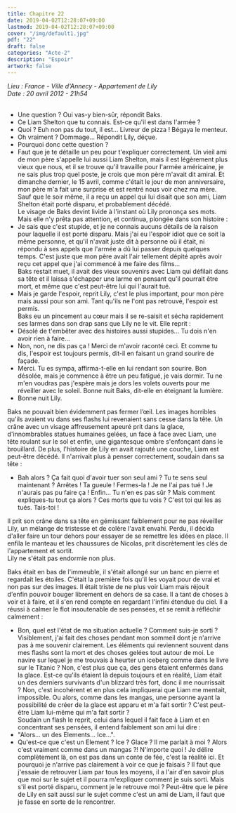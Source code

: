 ```yaml
---
title: Chapitre 22
date: 2019-04-02T12:28:07+09:00
lastmod: 2019-04-02T12:28:07+09:00
cover: "/img/default1.jpg"
pdf: "22"
draft: false
categories: "Acte-2"
description: "Espoir"
artwork: false
---
```

_Lieu : France - Ville d'Annecy - Appartement de Lily   
Date : 20 avril 2012 - 21h54_  
     
- Une question ? Oui vas-y bien-sûr, répondit Baks.   
- Ce Liam Shelton que tu connais. Est-ce qu'il est dans l'armée ?   
- Quoi ? Euh non pas du tout, il est... Livreur de pizza ! Bégaya le menteur.   
- Oh vraiment ? Dommage... Répondit Lily, déçue.   
- Pourquoi donc cette question ?   
- Faut que je te détaille un peu pour t'expliquer correctement. Un vieil ami de mon père s'appelle lui aussi Liam Shelton, mais il est légèrement plus vieux que nous, et il se trouve qu'il travaille pour l'armée américaine, je ne sais plus trop quel poste, je crois que mon père m'avait dit amiral. Et dimanche dernier, le 15 avril, comme c'était le jour de mon anniversaire, mon père m'a fait une surprise et est rentré nous voir chez ma mère. Sauf que le soir même, il a reçu un appel qui lui disait que son ami, Liam Shelton était porté disparu, et probablement décédé.   
Le visage de Baks devint livide à l'instant où Lily prononça ses mots. Mais elle n'y prêta pas attention, et continua, plongée dans son histoire :    
- Je sais que c'est stupide, et je ne connais aucuns détails de la raison pour laquelle il est porté disparu. Mais j'ai eu l'espoir idiot que ce soit la même personne, et qu'il n'avait juste dit à personne où il était, ni répondu à ses appels que l'armée a dû lui passer depuis quelques temps. C'est juste que mon père avait l'air tellement dépité après avoir reçu cet appel que j'ai commencé à me faire des films...   
Baks restait muet, il avait des vieux souvenirs avec Liam qui défilait dans sa tête et il laissa s'échapper une larme en pensant qu'il pourrait être mort, et même que c'est peut-être lui qui l'aurait tué.   
- Mais je garde l'espoir, reprit Lily, c'est le plus important, pour mon père mais aussi pour son ami. Tant qu'ils ne l'ont pas retrouvé, l'espoir est permis.   
Baks eu un pincement au cœur mais il se re-saisit et sécha rapidement ses larmes dans son drap sans que Lily ne le vit. Elle reprit :   
- Désolé de t'embêter avec des histoires aussi stupides... Tu dois n'en avoir rien à faire...   
- Non, non, ne dis pas ça ! Merci de m'avoir raconté ceci. Et comme tu dis, l'espoir est toujours permis, dit-il en faisant un grand sourire de façade.   
- Merci. Tu es sympa, affirma-t-elle en lui rendant son sourire. Bon désolée, mais je commence à être un peu fatigué, je vais dormir. Tu ne m'en voudras pas j'espère mais je dors les volets ouverts pour me réveiller avec le soleil. Bonne nuit Baks, dit-elle en éteignant la lumière.   
- Bonne nuit Lily.   
   
Baks ne pouvait bien évidemment pas fermer l’œil. Les images horribles qu'ils avaient vu dans ses flashs lui revenaient sans cesse dans la tête. Un crâne avec un visage affreusement apeuré prit dans la glace, d'innombrables statues humaines gelées, un face à face avec Liam, une tête roulant sur le sol et enfin, une gigantesque ombre s'enfonçant dans le brouillard. De plus, l'histoire de Lily en avait rajouté une couche, Liam est peut-être décédé. Il n'arrivait plus à penser correctement, soudain dans sa tête :   
- Bah alors ? Ça fait quoi d'avoir tuer son seul ami ? Tu te sens seul maintenant ? Arrêtes ! Ta gueule ! Fermes-la ! Je ne l'ai pas tué ! Je n'aurais pas pu faire ça ! Enfin... Tu n'en es pas sûr ? Mais comment expliques-tu tout ça alors ? Ces morts que tu vois ? C'est toi qui les as tués. Tais-toi !    
   
Il prit son crâne dans sa tête en gémissant faiblement pour ne pas réveiller Lily, un mélange de tristesse et de colère l'avait envahi. Perdu, il décida d'aller faire un tour dehors pour essayer de se remettre les idées en place. Il enfila le manteau et les chaussures de Nicolas, prit discrètement les clés de l'appartement et sortit.   
Lily ne s'était pas endormie non plus.   
   
Baks était en bas de l'immeuble, il s'était allongé sur un banc en pierre et regardait les étoiles. C'était la première fois qu'il les voyait pour de vrai et non pas sur des images. Il était triste de ne plus voir Liam mais réjouit d'enfin pouvoir bouger librement en dehors de sa case. Il a tant de choses à voir et à faire, et il s'en rend compte en regardant l'infini étendue du ciel. Il a réussi à calmer le flot insoutenable de ses pensées, et se remit à réfléchir calmement :   
- Bon, quel est l'état de ma situation actuelle ? Comment suis-je sorti ? Visiblement, j'ai fait des choses pendant mon sommeil dont je n'arrive pas à me souvenir clairement. Les éléments qui reviennent souvent dans mes flashs sont la mort et des choses gelées tout autour de moi. Le navire sur lequel je me trouvais à heurter un iceberg comme dans le livre sur le Titanic ? Non, c'est plus que ça, des gens étaient enfermés dans la glace. Est-ce qu'ils étaient là depuis toujours et en réalité, Liam était un des derniers survivants d'un blizzard très fort, donc il me nourrissait ? Non, c'est incohérent et en plus cela impliquerai que Liam me mentait, impossible. Ou alors, comme dans les mangas, une personne ayant la possibilité de créer de la glace est apparu et m'a fait sortir ? C'est peut-être Liam lui-même qui m'a fait sortir ?   
Soudain un flash le reprit, celui dans lequel il fait face à Liam et en concentrant ses pensées, il entend faiblement son ami lui dire :   
- "Alors... un des Elements... Ice...".   
- Qu'est-ce que c'est un Element ? Ice ? Glace ? Il me parlait à moi ? Alors c'est vraiment comme dans un mangas ?! N'importe quoi ! Je délire complètement là, on est pas dans un conte de fée, c'est la réalité ici. Et pourquoi je n'arrive pas clairement à voir ce que je faisais ? Il faut que j'essaie de retrouver Liam par tous les moyens, il a l'air d'en savoir plus que moi sur le sujet et il pourra m'expliquer comment je suis sorti. Mais s'il est porté disparu, comment je le retrouve moi ? Peut-être que le père de Lily en sait aussi sur le sujet comme c'est un ami de Liam, il faut que je fasse en sorte de le rencontrer.